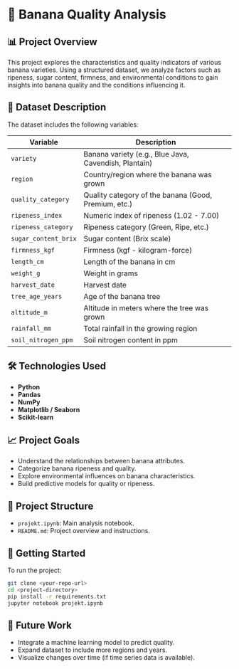 # 🍌 Banana Quality Analysis

## 📊 Project Overview

This project explores the characteristics and quality indicators of various banana varieties. Using a structured dataset, we analyze factors such as ripeness, sugar content, firmness, and environmental conditions to gain insights into banana quality and the conditions influencing it.

## 📁 Dataset Description

The dataset includes the following variables:

| Variable | Description |
|----------|-------------|
| `variety` | Banana variety (e.g., Blue Java, Cavendish, Plantain) |
| `region` | Country/region where the banana was grown |
| `quality_category` | Quality category of the banana (Good, Premium, etc.) |
| `ripeness_index` | Numeric index of ripeness (1.02 - 7.00) |
| `ripeness_category` | Ripeness category (Green, Ripe, etc.) |
| `sugar_content_brix` | Sugar content (Brix scale) |
| `firmness_kgf` | Firmness (kgf - kilogram-force) |
| `length_cm` | Length of the banana in cm |
| `weight_g` | Weight in grams |
| `harvest_date` | Harvest date |
| `tree_age_years` | Age of the banana tree |
| `altitude_m` | Altitude in meters where the tree was grown |
| `rainfall_mm` | Total rainfall in the growing region |
| `soil_nitrogen_ppm` | Soil nitrogen content in ppm |

## 🛠️ Technologies Used

- **Python**
- **Pandas**
- **NumPy**
- **Matplotlib / Seaborn** 
- **Scikit-learn** 

## 📈 Project Goals

- Understand the relationships between banana attributes.
- Categorize banana ripeness and quality.
- Explore environmental influences on banana characteristics.
- Build predictive models for quality or ripeness.

## 📂 Project Structure

- `projekt.ipynb`: Main analysis notebook.
- `README.md`: Project overview and instructions.

## 🚀 Getting Started

To run the project:

```bash
git clone <your-repo-url>
cd <project-directory>
pip install -r requirements.txt
jupyter notebook projekt.ipynb
```

## 📌 Future Work

- Integrate a machine learning model to predict quality.
- Expand dataset to include more regions and years.
- Visualize changes over time (if time series data is available).
